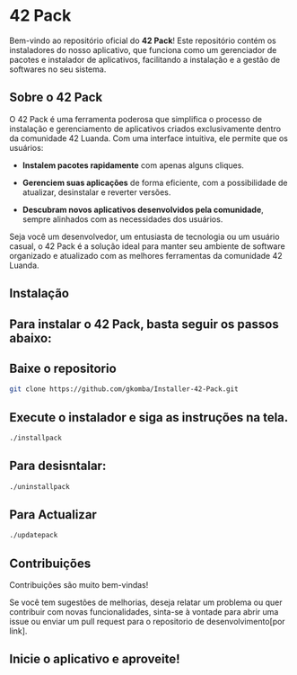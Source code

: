 # 42 Pack

Bem-vindo ao repositório oficial do __42 Pack__! Este repositório contém os instaladores do nosso aplicativo, que funciona como um gerenciador de pacotes e instalador de aplicativos, facilitando a instalação e a gestão de softwares no seu sistema.

## Sobre o 42 Pack
O 42 Pack é uma ferramenta poderosa que simplifica o processo de instalação e gerenciamento de aplicativos criados exclusivamente dentro da comunidade 42 Luanda. Com uma interface intuitiva, ele permite que os usuários:

- __Instalem pacotes rapidamente__ com apenas alguns cliques.

- __Gerenciem suas aplicações__ de forma eficiente, com a possibilidade de atualizar, desinstalar e reverter versões.

- __Descubram novos aplicativos desenvolvidos pela comunidade__, sempre alinhados com as necessidades dos usuários.

Seja você um desenvolvedor, um entusiasta de tecnologia ou um usuário casual, o 42 Pack é a solução ideal para manter seu ambiente de software organizado e atualizado com as melhores ferramentas da comunidade 42 Luanda.

## Instalação
## Para instalar o 42 Pack, basta seguir os passos abaixo:

## Baixe o repositorio
```bash
git clone https://github.com/gkomba/Installer-42-Pack.git
```

## Execute o instalador e siga as instruções na tela.
```bash
./installpack
```

## Para desisntalar:
```bash
./uninstallpack
```

## Para Actualizar
```bash
./updatepack
```

## Contribuições
Contribuições são muito bem-vindas!

Se você tem sugestões de melhorias, deseja relatar um problema ou quer contribuir com novas funcionalidades, sinta-se à vontade para abrir uma issue ou enviar um pull request para o repositorio de desenvolvimento[por link].

## Inicie o aplicativo e aproveite!
